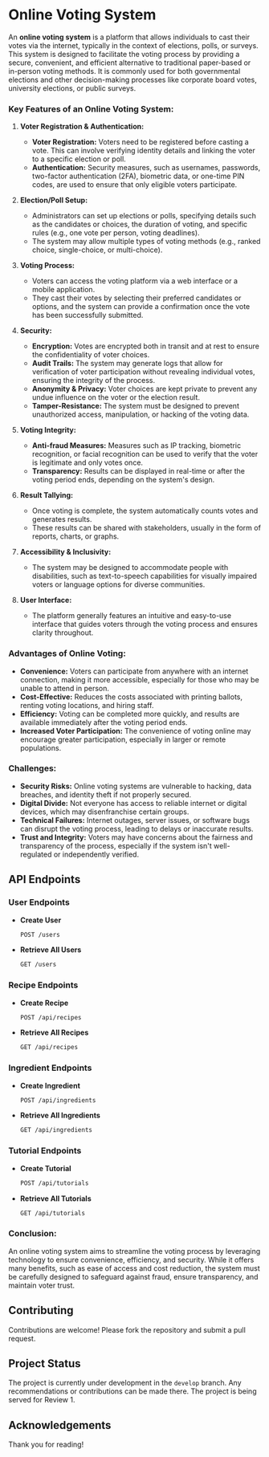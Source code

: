 # Online Voting System

An **online voting system** is a platform that allows individuals to cast their votes via the internet, typically in the context of elections, polls, or surveys. This system is designed to facilitate the voting process by providing a secure, convenient, and efficient alternative to traditional paper-based or in-person voting methods. It is commonly used for both governmental elections and other decision-making processes like corporate board votes, university elections, or public surveys.

### Key Features of an Online Voting System:

1. **Voter Registration & Authentication:**
   - **Voter Registration:** Voters need to be registered before casting a vote. This can involve verifying identity details and linking the voter to a specific election or poll.
   - **Authentication:** Security measures, such as usernames, passwords, two-factor authentication (2FA), biometric data, or one-time PIN codes, are used to ensure that only eligible voters participate.

2. **Election/Poll Setup:**
   - Administrators can set up elections or polls, specifying details such as the candidates or choices, the duration of voting, and specific rules (e.g., one vote per person, voting deadlines).
   - The system may allow multiple types of voting methods (e.g., ranked choice, single-choice, or multi-choice).

3. **Voting Process:**
   - Voters can access the voting platform via a web interface or a mobile application.
   - They cast their votes by selecting their preferred candidates or options, and the system can provide a confirmation once the vote has been successfully submitted.

4. **Security:**
   - **Encryption:** Votes are encrypted both in transit and at rest to ensure the confidentiality of voter choices.
   - **Audit Trails:** The system may generate logs that allow for verification of voter participation without revealing individual votes, ensuring the integrity of the process.
   - **Anonymity & Privacy:** Voter choices are kept private to prevent any undue influence on the voter or the election result.
   - **Tamper-Resistance:** The system must be designed to prevent unauthorized access, manipulation, or hacking of the voting data.

5. **Voting Integrity:**
   - **Anti-fraud Measures:** Measures such as IP tracking, biometric recognition, or facial recognition can be used to verify that the voter is legitimate and only votes once.
   - **Transparency:** Results can be displayed in real-time or after the voting period ends, depending on the system's design.

6. **Result Tallying:**
   - Once voting is complete, the system automatically counts votes and generates results.
   - These results can be shared with stakeholders, usually in the form of reports, charts, or graphs.

7. **Accessibility & Inclusivity:**
   - The system may be designed to accommodate people with disabilities, such as text-to-speech capabilities for visually impaired voters or language options for diverse communities.

8. **User Interface:**
   - The platform generally features an intuitive and easy-to-use interface that guides voters through the voting process and ensures clarity throughout.

### Advantages of Online Voting:
- **Convenience:** Voters can participate from anywhere with an internet connection, making it more accessible, especially for those who may be unable to attend in person.
- **Cost-Effective:** Reduces the costs associated with printing ballots, renting voting locations, and hiring staff.
- **Efficiency:** Voting can be completed more quickly, and results are available immediately after the voting period ends.
- **Increased Voter Participation:** The convenience of voting online may encourage greater participation, especially in larger or remote populations.

### Challenges:
- **Security Risks:** Online voting systems are vulnerable to hacking, data breaches, and identity theft if not properly secured.
- **Digital Divide:** Not everyone has access to reliable internet or digital devices, which may disenfranchise certain groups.
- **Technical Failures:** Internet outages, server issues, or software bugs can disrupt the voting process, leading to delays or inaccurate results.
- **Trust and Integrity:** Voters may have concerns about the fairness and transparency of the process, especially if the system isn't well-regulated or independently verified.

## API Endpoints

### User Endpoints

- **Create User**
    ```sh
    POST /users
    ```

- **Retrieve All Users**
    ```sh
    GET /users
    ```

### Recipe Endpoints

- **Create Recipe**
    ```sh
    POST /api/recipes
    ```

- **Retrieve All Recipes**
    ```sh
    GET /api/recipes
    ```

### Ingredient Endpoints

- **Create Ingredient**
    ```sh
    POST /api/ingredients
    ```

- **Retrieve All Ingredients**
    ```sh
    GET /api/ingredients
    ```

### Tutorial Endpoints

- **Create Tutorial**
    ```sh
    POST /api/tutorials
    ```

- **Retrieve All Tutorials**
    ```sh
    GET /api/tutorials
    ```

### Conclusion:
An online voting system aims to streamline the voting process by leveraging technology to ensure convenience, efficiency, and security. While it offers many benefits, such as ease of access and cost reduction, the system must be carefully designed to safeguard against fraud, ensure transparency, and maintain voter trust.

## Contributing

Contributions are welcome! Please fork the repository and submit a pull request.

## Project Status

The project is currently under development in the `develop` branch. Any recommendations or contributions can be made there. The project is being served for Review 1.

## Acknowledgements

Thank you for reading!
